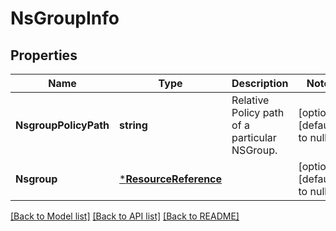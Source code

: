 # NsGroupInfo

## Properties
Name | Type | Description | Notes
------------ | ------------- | ------------- | -------------
**NsgroupPolicyPath** | **string** | Relative Policy path of a particular NSGroup. | [optional] [default to null]
**Nsgroup** | [***ResourceReference**](ResourceReference.md) |  | [optional] [default to null]

[[Back to Model list]](../README.md#documentation-for-models) [[Back to API list]](../README.md#documentation-for-api-endpoints) [[Back to README]](../README.md)

